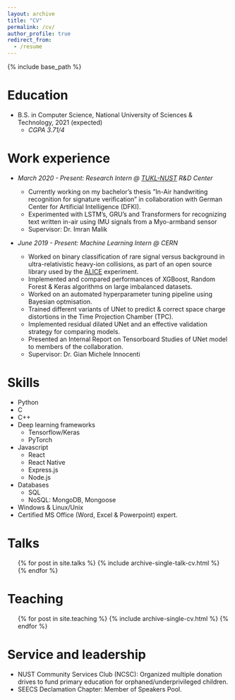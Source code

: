 ```yaml
---
layout: archive
title: "CV"
permalink: /cv/
author_profile: true
redirect_from:
  - /resume
---
```


{% include base_path %}

Education
======
* B.S. in Computer Science, National University of Sciences & Technology, 2021 (expected)
  * _CGPA 3.71/4_

Work experience
======
* _March 2020 - Present: Research Intern @ [TUKL-NUST](https://tukl.seecs.nust.edu.pk/) R&D Center_ 
  * Currently working on my bachelor’s thesis ”In-Air handwriting recognition for signature verification” in collaboration with German Center for Artificial Intelligence (DFKI).
  * Experimented with LSTM’s, GRU’s and Transformers for recognizing text written in-air using IMU signals from a Myo-armband sensor
  * Supervisor: Dr. Imran Malik

* _June 2019 - Present: Machine Learning Intern @ CERN_ 
  * Worked on binary classification of rare signal versus background in ultra-relativistic heavy-ion collisions, as part of an open source library used by the [ALICE](https://home.cern/science/experiments/alice) experiment.
  * Implemented and compared performances of XGBoost, Random Forest & Keras algorithms on large imbalanced datasets.
  * Worked on an automated hyperparameter tuning pipeline using Bayesian optmisation.
  * Trained different variants of UNet to predict & correct space charge distortions in the Time Projection Chamber (TPC).
  * Implemented residual dilated UNet and an effective validation strategy for comparing models.
  * Presented an Internal Report on Tensorboard Studies of UNet model to members of the collaboration.
  * Supervisor: Dr. Gian Michele Innocenti
  
Skills
======
* Python
* C
* C++
* Deep learning frameworks
  * Tensorflow/Keras
  * PyTorch 
* Javascript
  * React
  * React Native
  * Express.js
  * Node.js
* Databases
  * SQL
  * NoSQL: MongoDB, Mongoose
* Windows & Linux/Unix
* Certified MS Office (Word, Excel & Powerpoint) expert.

<!--Publications
======
  <ul>{% for post in site.publications %}
    {% include archive-single-cv.html %}
  {% endfor %}</ul>
-->  
Talks
======
  <ul>{% for post in site.talks %}
    {% include archive-single-talk-cv.html %}
  {% endfor %}</ul>
  
Teaching
======
  <ul>{% for post in site.teaching %}
    {% include archive-single-cv.html %}
  {% endfor %}</ul>
  
Service and leadership
======
* NUST Community Services Club (NCSC): Organized multiple donation drives to fund primary education for orphaned/underprivileged children.
* SEECS Declamation Chapter: Member of Speakers Pool.
